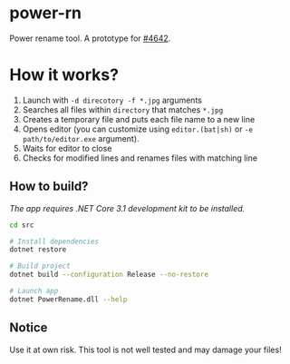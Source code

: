 # power-rn
Power rename tool. A prototype for [#4642](https://github.com/microsoft/PowerToys/issues/4642).

# How it works?

1. Launch with `-d direcotory -f *.jpg` arguments
2. Searches all files within `directory` that matches `*.jpg`
3. Creates a temporary file and puts each file name to a new line
4. Opens editor (you can customize using `editor.(bat|sh)` or `-e path/to/editor.exe` argument).
5. Waits for editor to close
6. Checks for modified lines and renames files with matching line

## How to build?

_The app requires .NET Core 3.1 development kit to be installed._

```sh
cd src

# Install dependencies
dotnet restore

# Build project
dotnet build --configuration Release --no-restore

# Launch app
dotnet PowerRename.dll --help
```

## Notice

Use it at own risk. This tool is not well tested and may damage your files!
